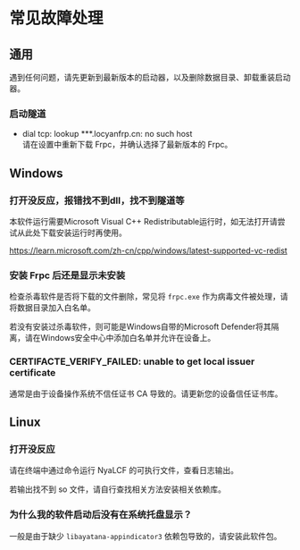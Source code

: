 # 常见故障处理

## 通用

遇到任何问题，请先更新到最新版本的启动器，以及删除数据目录、卸载重装启动器。

### 启动隧道

- dial tcp: lookup \*\*\*.locyanfrp.cn: no such host  
  请在设置中重新下载 Frpc，并确认选择了最新版本的 Frpc。

## Windows

### 打开没反应，报错找不到dll，找不到隧道等

本软件运行需要Microsoft Visual C++ Redistributable运行时，如无法打开请尝试从此处下载安装运行时再使用。

<https://learn.microsoft.com/zh-cn/cpp/windows/latest-supported-vc-redist>

### 安装 Frpc 后还是显示未安装

检查杀毒软件是否将下载的文件删除，常见将 `frpc.exe` 作为病毒文件被处理，请将数据目录加入白名单。

若没有安装过杀毒软件，则可能是Windows自带的Microsoft Defender将其隔离，请在Windows安全中心中添加白名单并允许在设备上。

### CERTIFACTE_VERIFY_FAILED: unable to get local issuer certificate

通常是由于设备操作系统不信任证书 CA 导致的。请更新您的设备信任证书库。

## Linux

### 打开没反应

请在终端中通过命令运行 NyaLCF 的可执行文件，查看日志输出。

若输出找不到 so 文件，请自行查找相关方法安装相关依赖库。

### 为什么我的软件启动后没有在系统托盘显示？

一般是由于缺少 `libayatana-appindicator3` 依赖包导致的，请安装此软件包。
